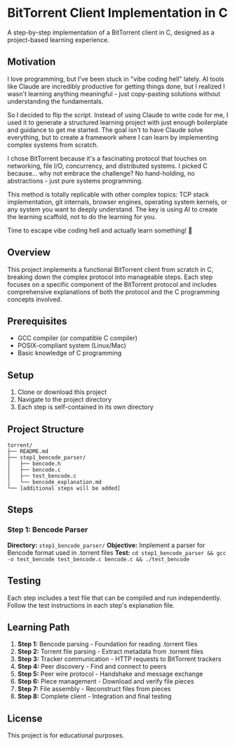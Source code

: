 # BitTorrent Client Implementation in C

A step-by-step implementation of a BitTorrent client in C, designed as a project-based learning experience.

## Motivation

I love programming, but I've been stuck in "vibe coding hell" lately. AI tools like Claude are incredibly productive for getting things done, but I realized I wasn't learning anything meaningful - just copy-pasting solutions without understanding the fundamentals.

So I decided to flip the script. Instead of using Claude to write code for me, I used it to generate a structured learning project with just enough boilerplate and guidance to get me started. The goal isn't to have Claude solve everything, but to create a framework where I can learn by implementing complex systems from scratch.

I chose BitTorrent because it's a fascinating protocol that touches on networking, file I/O, concurrency, and distributed systems. I picked C because... why not embrace the challenge? No hand-holding, no abstractions - just pure systems programming.

This method is totally replicable with other complex topics: TCP stack implementation, git internals, browser engines, operating system kernels, or any system you want to deeply understand. The key is using AI to create the learning scaffold, not to do the learning for you.

Time to escape vibe coding hell and actually learn something! 🚀

## Overview

This project implements a functional BitTorrent client from scratch in C, breaking down the complex protocol into manageable steps. Each step focuses on a specific component of the BitTorrent protocol and includes comprehensive explanations of both the protocol and the C programming concepts involved.

## Prerequisites

- GCC compiler (or compatible C compiler)
- POSIX-compliant system (Linux/Mac)
- Basic knowledge of C programming

## Setup

1. Clone or download this project
2. Navigate to the project directory
3. Each step is self-contained in its own directory

## Project Structure

```
torrent/
├── README.md
├── step1_bencode_parser/
│   ├── bencode.h
│   ├── bencode.c
│   ├── test_bencode.c
│   └── bencode_explanation.md
└── [additional steps will be added]
```

## Steps

### Step 1: Bencode Parser
**Directory:** `step1_bencode_parser/`
**Objective:** Implement a parser for Bencode format used in .torrent files
**Test:** `cd step1_bencode_parser && gcc -o test_bencode test_bencode.c bencode.c && ./test_bencode`

## Testing

Each step includes a test file that can be compiled and run independently. Follow the test instructions in each step's explanation file.

## Learning Path

1. **Step 1:** Bencode parsing - Foundation for reading .torrent files
2. **Step 2:** Torrent file parsing - Extract metadata from .torrent files
3. **Step 3:** Tracker communication - HTTP requests to BitTorrent trackers
4. **Step 4:** Peer discovery - Find and connect to peers
5. **Step 5:** Peer wire protocol - Handshake and message exchange
6. **Step 6:** Piece management - Download and verify file pieces
7. **Step 7:** File assembly - Reconstruct files from pieces
8. **Step 8:** Complete client - Integration and final testing

## License

This project is for educational purposes.